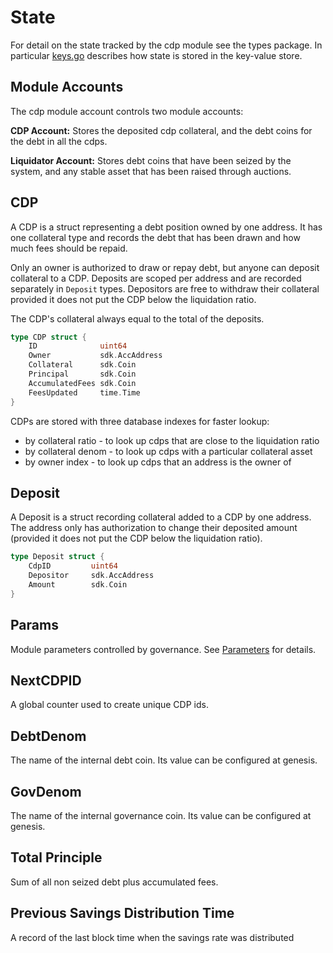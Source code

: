 <!--
order: 2
-->

# State

For detail on the state tracked by the cdp module see the types package. In particular [keys.go](../types/keys.go) describes how state is stored in the key-value store.

## Module Accounts

The cdp module account controls two module accounts:

**CDP Account:** Stores the deposited cdp collateral, and the debt coins for the debt in all the cdps.

**Liquidator Account:** Stores debt coins that have been seized by the system, and any stable asset that has been raised through auctions.

## CDP

A CDP is a struct representing a debt position owned by one address. It has one collateral type and records the debt that has been drawn and how much fees should be repaid.

Only an owner is authorized to draw or repay debt, but anyone can deposit collateral to a CDP. Deposits are scoped per address and are recorded separately in `Deposit` types. Depositors are free to withdraw their collateral provided it does not put the CDP below the liquidation ratio.

The CDP's collateral always equal to the total of the deposits.

```go
type CDP struct {
    ID              uint64
    Owner           sdk.AccAddress
    Collateral      sdk.Coin
    Principal       sdk.Coin
    AccumulatedFees sdk.Coin
    FeesUpdated     time.Time
}
```

CDPs are stored with three database indexes for faster lookup:

- by collateral ratio - to look up cdps that are close to the liquidation ratio
- by collateral denom - to look up cdps with a particular collateral asset
- by owner index - to look up cdps that an address is the owner of

## Deposit

A Deposit is a struct recording collateral added to a CDP by one address. The address only has authorization to change their deposited amount (provided it does not put the CDP below the liquidation ratio).

```go
type Deposit struct {
    CdpID         uint64
    Depositor     sdk.AccAddress
    Amount        sdk.Coin
}
```

## Params

Module parameters controlled by governance. See [Parameters](04_params.md) for details.

## NextCDPID

A global counter used to create unique CDP ids.

## DebtDenom

The name of the internal debt coin. Its value can be configured at genesis.

## GovDenom

The name of the internal governance coin. Its value can be configured at genesis.

## Total Principle

Sum of all non seized debt plus accumulated fees.

## Previous Savings Distribution Time

A record of the last block time when the savings rate was distributed
